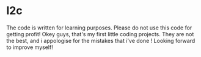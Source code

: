 # l2c
The code is written for learning purposes. Please do not use this code for getting profit!
Okey guys, that's my first little coding projects. They are not the best, and i appologise for the mistakes that i've done !
Looking forward to improve myself!
